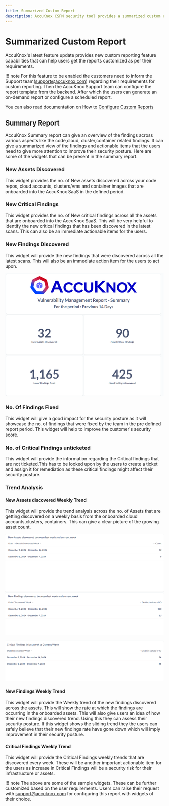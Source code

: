 ```yaml
---
title: Summarized Custom Report
description: AccuKnox CSPM security tool provides a summarized custom report that includes the details of the risks and vulnerabilities associated with the onboarded resources.
---
```


# Summarized Custom Report

AccuKnox's latest feature update provides new custom reporting feature capabilities that can help users get the reports customized as per their requirements.

!!! note
    For this feature to be enabled the customers need to inform the Support team(<support@accuknox.com>) regarding their requirements for custom reporting. Then the AccuKnox Support team can configure the report template from the backend. After which the users can generate an on-demand report or configure a scheduled report.

You can also read documentation on How to [Configure Custom Reports](https://help.accuknox.com/how-to/custom-reports/)

## Summary Report

AccuKnox Summary report can give an overview of the findings across various aspects like the code,cloud, cluster,container related findings. It can give a summarized view of the findings and actionable items that the users need to give more attention to improve their security posture. Here are some of the widgets that can be present in the summary report.

### New Assets Discovered

This widget provides the no. of New assets discovered across your code repos, cloud accounts, clusters/vms and container images that are onboarded into the AccuKnox SaaS in the defined period.

### New Critical Findings

This widget provides the no. of New critical findings across all the assets that are onboarded into the AccuKnox SaaS. This will be very helpful to identify the new critical findings that has been discovered in the latest scans. This can also be an immediate actionable items for the users.

### New Findings Discovered

This widget will provide the new findings that were discovered across all the latest scans. This will also be an immediate action item for the users to act upon.

![](./images/summarized-custom-reports/1.png)

### No. Of Findings Fixed

This widget will give a good impact for the security posture as it will showcase the no. of findings that were fixed by the team in the pre defined report period. This widget will help to improve the customer's security score.

### No. of Critical Findings unticketed

This widget will provide the information regarding the Critical findings that are not ticketed.This has to be looked upon by the users to create a ticket and assign it for remediation as these critical findings might affect their security posture.

### Trend Analysis

#### New Assets discovered Weekly Trend

This widget will provide the trend analysis across the no. of Assets that are getting discovered on a weekly basis from the onboarded cloud accounts,clusters, containers. This can give a clear picture of the growing asset count.

![](./images/summarized-custom-reports/2.png)

![](./images/summarized-custom-reports/3.png)

#### New Findings Weekly Trend

This widget will provide the Weekly trend of the new findings discovered across the assets. This will show the rate at which the findings are occurring in the onboarded assets. This will also give users an idea of how their new findings discovered trend. Using this they can assess their security posture. If this widget shows the sliding trend they the users can safely believe that their new findings rate have gone down which will imply improvement in their security posture.

#### Critical Findings Weekly Trend

This widget will provide the Critical Findings weekly trends that are discovered every week. These will be another important actionable item for the users as increase in Critical Findings will be a security risk for their infrastructure or assets.

!!! note
    The above are some of the sample widgets. These can be further customized based on the user requirements. Users can raise their request with <support@accuknox.com> for configuring this report with widgets of their choice.
